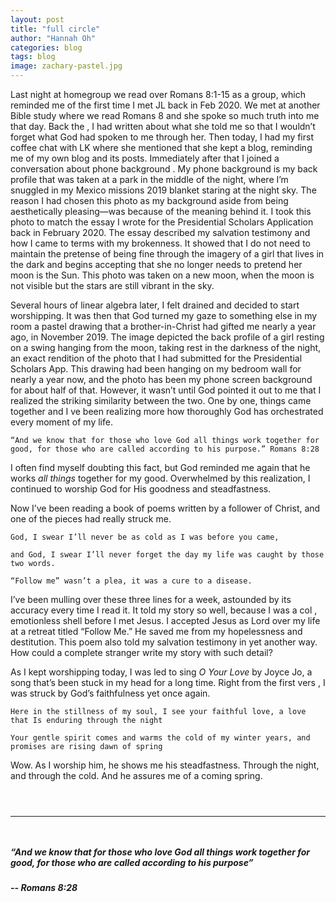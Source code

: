 ```yaml
---
layout: post
title: "full circle"
author: "Hannah Oh"
categories: blog
tags: blog
image: zachary-pastel.jpg
---
```


Last night at homegroup we read over Romans 8:1-15 as a group, which reminded
me of the first time I met JL back in Feb 2020. We met at another Bible study
where we read Romans 8 and she spoke so much truth into me that day. Back the
, I had written about what she told me so that I wouldn’t forget what God had
spoken to me through her. Then today, I had my first coffee chat with LK
where she mentioned that she kept a blog, reminding me of my own blog and its
posts. Immediately after that I joined a conversation about phone background
. My phone background is my back profile that was taken at a park in the
middle of the night, where I’m snuggled in my Mexico missions 2019 blanket
staring at the night sky. The reason I had chosen this photo as my background
aside from being aesthetically pleasing—was because of the meaning behind it.
I took this photo to match the essay I wrote for the Presidential Scholars
Application back in February 2020. The essay described my salvation testimony
and how I came to terms with my brokenness. It showed that I do not need to
maintain the pretense of being fine through the imagery of a girl that lives
in the dark and begins accepting that she no longer needs to pretend her moon
is the Sun. This photo was taken on a new moon, when the moon is not visible
but the stars are still vibrant in the sky.

Several hours of linear algebra later, I felt drained and decided to start
worshipping. It was then that God turned my gaze to something else in my room
a pastel drawing that a brother-in-Christ had gifted me nearly a year ago, in
November 2019. The image depicted the back profile of a girl resting on a
swing hanging from the moon, taking rest in the darkness of the night, an
exact rendition of the photo that I had submitted for the Presidential
Scholars App. This drawing had been hanging on my bedroom wall for nearly a
year now, and the photo has been my phone screen background for about half of
that. However, it wasn’t until God pointed it out to me that I realized the
striking similarity between the two. One by one, things came together and I
ve been realizing more how thoroughly God has orchestrated every moment of my
life.

```
“And we know that for those who love God all things work together for good, for those who are called according to his purpose.” Romans 8:28
```

I often find myself doubting this fact, but God reminded me again that he
works *all things* together for my good. Overwhelmed by this realization, I
continued to worship God for His goodness and steadfastness.

Now I’ve been reading a book of poems written by a follower of Christ, and
one of the pieces had really struck me.

```
God, I swear I’ll never be as cold as I was before you came,

and God, I swear I’ll never forget the day my life was caught by those two words.

“Follow me” wasn’t a plea, it was a cure to a disease.
```

I’ve been mulling over these three lines for a week, astounded by its
accuracy every time I read it. It told my story so well, because I was a col
, emotionless shell before I met Jesus. I accepted Jesus as Lord over my life
at a retreat titled “Follow Me.” He saved me from my hopelessness and
destitution. This poem also told my salvation testimony in yet another way.
How could a complete stranger write my story with such detail?

As I kept worshipping today, I was led to sing *O Your Love* by Joyce Jo, a
song that’s been stuck in my head for a long time. Right from the first vers
, I was struck by God’s faithfulness yet once again.

```
Here in the stillness of my soul, I see your faithful love, a love that Is enduring through the night

Your gentle spirit comes and warms the cold of my winter years, and promises are rising dawn of spring
```

Wow. As I worship him, he shows me his steadfastness. Through the night, and
through the cold. And he assures me of a coming spring.

` `  
` `  

---

` `  
##### “And we know that for those who love God all things work together for good, for those who are called according to his purpose” 
##### -- Romans 8:28
